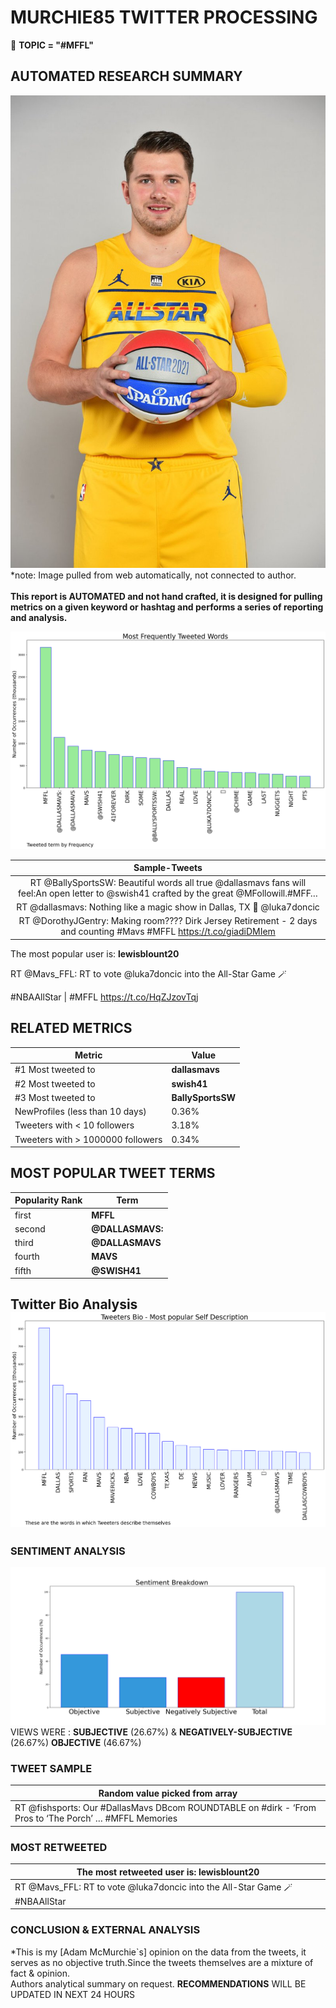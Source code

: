 # MURCHIE85 TWITTER PROCESSING 
&#x1F34E; **TOPIC = "#MFFL"**

## AUTOMATED RESEARCH SUMMARY

![image](assets/2022-01-05hashtagImage.png)*note: Image pulled from web automatically, not connected to author.
<br></br>
<b> This report is AUTOMATED and not hand crafted, it is designed for pulling metrics on a given keyword or hashtag and performs a series of reporting and analysis.</b>



![image](assets/2022-01-05TWEETS.png)



|                **Sample-Tweets**        |
| :-------------: |
| RT @BallySportsSW: Beautiful words all true @dallasmavs fans will feel:An open letter to @swish41 crafted by the great @MFollowill.#MFF… |
| RT @dallasmavs: Nothing like a magic show in Dallas, TX 🔮 @luka7doncic | #MFFL https://t.co/ueJ0IwjyAU |
| RT @DorothyJGentry: Making room????  Dirk Jersey Retirement - 2 days and counting #Mavs #MFFL https://t.co/giadiDMIem |

The most popular user is: **lewisblount20**
<div class="alert alert-block alert-danger"> RT @Mavs_FFL: RT to vote @luka7doncic into the All-Star Game 🪄

#NBAAllStar | #MFFL https://t.co/HqZJzovTqj</div>

## RELATED METRICS<br>
| Metric | Value |
| ------------- | ------------- |
| #1 Most tweeted to  | **dallasmavs** |
| #2 Most tweeted to  | **swish41** |
| #3 Most tweeted to  | **BallySportsSW** |
| NewProfiles (less than 10 days) | 0.36%  |
| Tweeters with < 10 followers  | 3.18%|
| Tweeters with > 1000000 followers  | 0.34%  |



## MOST POPULAR TWEET TERMS 


| Popularity Rank  | Term |
| ------------- | ------------- |
| first  | **MFFL**  |
| second  | **@DALLASMAVS:**  |
| third  | **@DALLASMAVS** |
| fourth  | **MAVS**  |
| fifth  | **@SWISH41**  |


## Twitter Bio Analysis![image](assets/2022-01-05BIO.png)
### SENTIMENT ANALYSIS
![image](assets/2022-01-05sentiment.png)
VIEWS WERE : **SUBJECTIVE**  (26.67%) & **NEGATIVELY-SUBJECTIVE** (26.67%) **OBJECTIVE** (46.67%)

### TWEET SAMPLE 
| Random value picked from array |
| ------------- |
|RT @fishsports: Our #DallasMavs DBcom ROUNDTABLE on #dirk - ‘From Pros to ‘The Porch’ … #MFFL Memories |

### MOST RETWEETED 

| The most retweeted user is: **lewisblount20**  |
| ------------- |
| RT @Mavs_FFL: RT to vote @luka7doncic into the All-Star Game 🪄#NBAAllStar | #MFFL https://t.co/HqZJzovTqj |

### CONCLUSION & EXTERNAL ANALYSIS

*This is my [Adam McMurchie`s] opinion on the data from the tweets, it serves as no objective truth.Since the tweets themselves are a mixture of fact & opinion.<br>
Authors analytical summary on request.
**RECOMMENDATIONS** WILL BE UPDATED IN NEXT  24 HOURS <br>